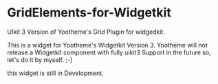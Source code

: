 # GridElements-for-Widgetkit
UIkit 3 Version of Yootheme's Grid Plugin for widgedkit.

This is a widget for Yootheme's Widgetkit Version 3.
Yootheme will not release a Widgetkit component with fully uikit3 Support in the future
so, let's do it by myself. ;-)

this widget is still in Development.
